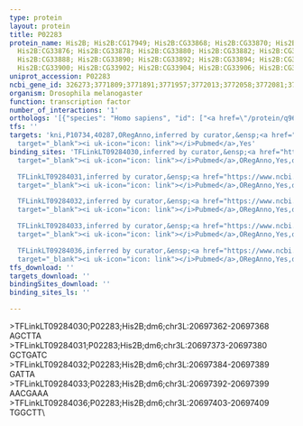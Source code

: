 ```yaml
---
type: protein
layout: protein
title: P02283
protein_name: His2B; His2B:CG17949; His2B:CG33868; His2B:CG33870; His2B:CG33872; His2B:CG33874;
  His2B:CG33876; His2B:CG33878; His2B:CG33880; His2B:CG33882; His2B:CG33884; His2B:CG33886;
  His2B:CG33888; His2B:CG33890; His2B:CG33892; His2B:CG33894; His2B:CG33896; His2B:CG33898;
  His2B:CG33900; His2B:CG33902; His2B:CG33904; His2B:CG33906; His2B:CG33908; His2B:CG33910
uniprot_accession: P02283
ncbi_gene_id: 326273;3771809;3771891;3771957;3772013;3772058;3772081;3772083;3772094;3772099;3772104;3772166;3772203;3772248;3772264;3772265;3772271;3772276;3772299;3772336;3772496;3772502;3772575
organism: Drosophila melanogaster
function: transcription factor
number_of_interactions: '1'
orthologs: '[{"species": "Homo sapiens", "id": ["<a href=\"/protein/q96a08\">Q96A08</a>"]}, {"species": "Caenorhabditis elegans", "id": ["CAEEL14858"]}, {"species": "Mus musculus", "id": ["<a href=\"/protein/p70696\">P70696</a>"]}, {"species": "Rattus norvegicus", "id": ["Q00729"]}]'
tfs: ''
targets: 'kni,P10734,40287,ORegAnno,inferred by curator,&ensp;<a href="https://www.ncbi.nlm.nih.gov/pubmed/?term=1480489%5Buid%5D+OR+26578589%5Buid%5D"
  target="_blank"><i uk-icon="icon: link"></i>Pubmed</a>,Yes'
binding_sites: 'TFLinkLT09284030,inferred by curator,&ensp;<a href="https://www.ncbi.nlm.nih.gov/pubmed/?term=1480489%5Buid%5D"
  target="_blank"><i uk-icon="icon: link"></i>Pubmed</a>,ORegAnno,Yes,dm6,chr3L,20697362,20697368,+

  TFLinkLT09284031,inferred by curator,&ensp;<a href="https://www.ncbi.nlm.nih.gov/pubmed/?term=1480489%5Buid%5D"
  target="_blank"><i uk-icon="icon: link"></i>Pubmed</a>,ORegAnno,Yes,dm6,chr3L,20697373,20697380,+

  TFLinkLT09284032,inferred by curator,&ensp;<a href="https://www.ncbi.nlm.nih.gov/pubmed/?term=1480489%5Buid%5D"
  target="_blank"><i uk-icon="icon: link"></i>Pubmed</a>,ORegAnno,Yes,dm6,chr3L,20697384,20697389,+

  TFLinkLT09284033,inferred by curator,&ensp;<a href="https://www.ncbi.nlm.nih.gov/pubmed/?term=1480489%5Buid%5D"
  target="_blank"><i uk-icon="icon: link"></i>Pubmed</a>,ORegAnno,Yes,dm6,chr3L,20697392,20697399,+

  TFLinkLT09284036,inferred by curator,&ensp;<a href="https://www.ncbi.nlm.nih.gov/pubmed/?term=1480489%5Buid%5D"
  target="_blank"><i uk-icon="icon: link"></i>Pubmed</a>,ORegAnno,Yes,dm6,chr3L,20697403,20697409,+'
tfs_download: ''
targets_download: ''
bindingSites_download: ''
binding_sites_ls: ''

---
```

\>TFLinkLT09284030;P02283;His2B;dm6;chr3L:20697362-20697368\AGCTTA\\>TFLinkLT09284031;P02283;His2B;dm6;chr3L:20697373-20697380\GCTGATC\\>TFLinkLT09284032;P02283;His2B;dm6;chr3L:20697384-20697389\GATTA\\>TFLinkLT09284033;P02283;His2B;dm6;chr3L:20697392-20697399\AACGAAA\\>TFLinkLT09284036;P02283;His2B;dm6;chr3L:20697403-20697409\TGGCTT\